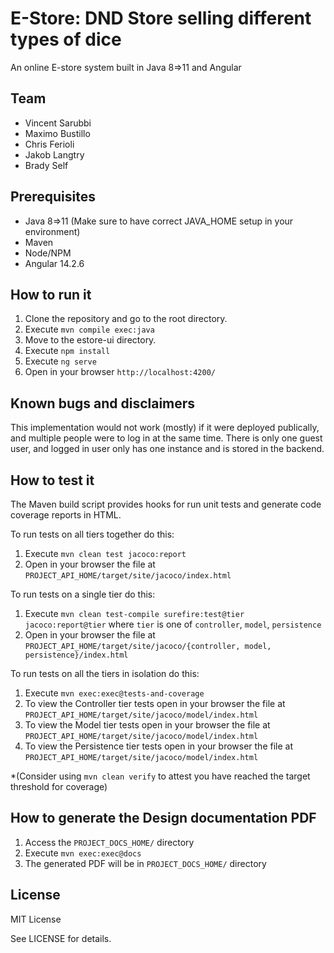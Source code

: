 # E-Store:  DND Store selling different types of dice

An online E-store system built in Java 8=>11 and Angular
  
## Team

- Vincent Sarubbi
- Maximo Bustillo
- Chris Ferioli
- Jakob Langtry
- Brady Self


## Prerequisites

- Java 8=>11 (Make sure to have correct JAVA_HOME setup in your environment)
- Maven
- Node/NPM
- Angular 14.2.6


## How to run it

1. Clone the repository and go to the root directory.
2. Execute `mvn compile exec:java`
3. Move to the estore-ui directory.
4. Execute `npm install`
5. Execute `ng serve`
6. Open in your browser `http://localhost:4200/`

## Known bugs and disclaimers

This implementation would not work (mostly) if it were deployed publically, and multiple
people were to log in at the same time. There is only one guest user, and logged in user
only has one instance and is stored in the backend.

## How to test it

The Maven build script provides hooks for run unit tests and generate code coverage
reports in HTML.

To run tests on all tiers together do this:

1. Execute `mvn clean test jacoco:report`
2. Open in your browser the file at `PROJECT_API_HOME/target/site/jacoco/index.html`

To run tests on a single tier do this:

1. Execute `mvn clean test-compile surefire:test@tier jacoco:report@tier` where `tier` is one of `controller`, `model`, `persistence`
2. Open in your browser the file at `PROJECT_API_HOME/target/site/jacoco/{controller, model, persistence}/index.html`

To run tests on all the tiers in isolation do this:

1. Execute `mvn exec:exec@tests-and-coverage`
2. To view the Controller tier tests open in your browser the file at `PROJECT_API_HOME/target/site/jacoco/model/index.html`
3. To view the Model tier tests open in your browser the file at `PROJECT_API_HOME/target/site/jacoco/model/index.html`
4. To view the Persistence tier tests open in your browser the file at `PROJECT_API_HOME/target/site/jacoco/model/index.html`

*(Consider using `mvn clean verify` to attest you have reached the target threshold for coverage)
  
  
## How to generate the Design documentation PDF

1. Access the `PROJECT_DOCS_HOME/` directory
2. Execute `mvn exec:exec@docs`
3. The generated PDF will be in `PROJECT_DOCS_HOME/` directory

## License

MIT License

See LICENSE for details.
